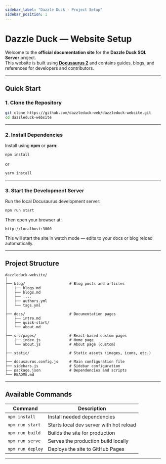 ```yaml
---
sidebar_label: "Dazzle Duck - Project Setup"
sidebar_position: 1
---
```


# Dazzle Duck — Website Setup

Welcome to the **official documentation site** for the **Dazzle Duck SQL Server** project.  
This website is built using **[Docusaurus 2](https://docusaurus.io/)** and contains guides, blogs, and references for developers and contributors.

---

## Quick Start

### 1. Clone the Repository

```bash
git clone https://github.com/dazzleduck-web/dazzleduck-website.git
cd dazzleduck-website
```

---

### 2. Install Dependencies

Install using **npm** or **yarn**:

```bash
npm install
```

or

```bash
yarn install
```

---

### 3. Start the Development Server

Run the local Docusaurus development server:

```bash
npm run start
```

Then open your browser at:

```
http://localhost:3000
```

This will start the site in watch mode — edits to your docs or blog reload automatically.

---

## Project Structure

```
dazzleduck-website/
│
├── blog/                    # Blog posts and articles
│   ├── blogs.md
│   ├── blogs.md
│   ├── ....
│   ├── authors.yml
│   └── tags.yml
│
├── docs/                    # Documentation pages
│   ├── intro.md
│   ├── quick-start/
│   └── about.md
│
├── src/pages/               # React-based custom pages
│   ├── index.js             # Home page
│   └── about.js             # About page (custom)
│
├── static/                  # Static assets (images, icons, etc.)
│
├── docusaurus.config.js     # Main configuration file
├── sidebars.js              # Sidebar configuration
├── package.json             # Dependencies and scripts
└── README.md
```

---

## Available Commands

| Command          | Description                            |
|------------------|----------------------------------------|
| `npm install`    | Install needed dependencies            |
| `npm run start`  | Starts local dev server with hot reload |
| `npm run build`  | Builds the site for production         |
| `npm run serve`  | Serves the production build locally    |
| `npm run deploy` | Deploys the site to GitHub Pages       |

---
